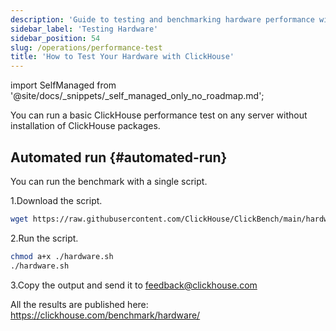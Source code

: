 ```yaml
---
description: 'Guide to testing and benchmarking hardware performance with ClickHouse'
sidebar_label: 'Testing Hardware'
sidebar_position: 54
slug: /operations/performance-test
title: 'How to Test Your Hardware with ClickHouse'
---
```


import SelfManaged from '@site/docs/_snippets/_self_managed_only_no_roadmap.md';

<SelfManaged />

You can run a basic ClickHouse performance test on any server without installation of ClickHouse packages.

## Automated run {#automated-run}

You can run the benchmark with a single script.

1.Download the script.

```bash
wget https://raw.githubusercontent.com/ClickHouse/ClickBench/main/hardware/hardware.sh
```

2.Run the script.

```bash
chmod a+x ./hardware.sh
./hardware.sh
```

3.Copy the output and send it to feedback@clickhouse.com

All the results are published here: https://clickhouse.com/benchmark/hardware/
